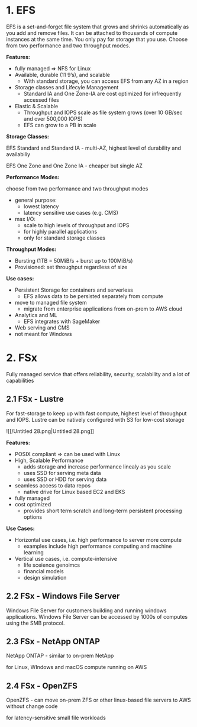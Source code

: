 # 1. EFS

EFS is a set-and-forget file system that grows and shrinks automatically as you add and remove files. It can be attached to thousands of compute instances at the same time. You only pay for storage that you use. Choose from two performance and two throughput modes.

**Features:**

- fully managed ⇒ NFS for Linux
- Available, durable (11 9’s), and scalable
    - With standard storage, you can access EFS from any AZ in a region
- Storage classes and Lifecyle Management
    - Standard IA and One Zone-IA are cost optimized for infrequently accessed files
- Elastic & Scalable
    - Throughput and IOPS scale as file system grows (over 10 GB/sec and over 500,000 IOPS)
    - EFS can grow to a PB in scale

**Storage Classes:**

EFS Standard and Standard IA - multi-AZ, highest level of durability and availabiliy

EFS One Zone and One Zone IA - cheaper but single AZ

**Performance Modes:**

choose from two performance and two throughput modes

- general purpose:
    - lowest latency
    - latency sensitive use cases (e.g. CMS)
- max I/O:
    - scale to high levels of throughput and IOPS
    - for highly parallel applications
    - only for standard storage classes

**Throughput Modes:**

- Bursting (1TB = 50MiB/s + burst up to 100MiB/s)
- Provisioned: set throughput regardless of size

**Use cases:**

- Persistent Storage for containers and serverless
    - EFS allows data to be persisted separately from compute
- move to managed file system
    - migrate from enterprise applications from on-prem to AWS cloud
- Analytics and ML
    - EFS integrates with SageMaker
- Web serving and CMS
- not meant for Windows

# 2. FSx

Fully managed service that offers reliability, security, scalability and a lot of capabilities

## 2.1 FSx - Lustre

For fast-storage to keep up with fast compute, highest level of throughput and IOPS. Lustre can be natively configured with S3 for low-cost storage

![[/Untitled 28.png|Untitled 28.png]]

**Features:**

- POSIX compliant ⇒ can be used with Linux
- High, Scalable Performance
    - adds storage and increase performance linealy as you scale
    - uses SSD for serving meta data
    - uses SSD or HDD for serving data
- seamless access to data repos
    - native drive for Linux based EC2 and EKS
- fully managed
- cost optimized
    - provides short term scratch and long-term persistent processing options

  

**Use Cases:**

- Horizontal use cases, i.e. high performance to server more compute
    - examples include high performance computing and machine learning
- Vertical use cases, i.e. compute-intensive
    - life sceience genoimcs
    - financial models
    - design simulation

## 2.2 FSx - Windows File Server

Windows File Server for customers building and running windows applications. Windows File Server can be accessed by 1000s of computes using the SMB protocol.

## 2.3 FSx - NetApp ONTAP

NetApp ONTAP - similar to on-prem NetApp

for Linux, WIndows and macOS compute running on AWS

## 2.4 FSx - OpenZFS

OpenZFS - can move on-prem ZFS or other linux-based file servers to AWS without change code

for latency-sensitive small file workloads
